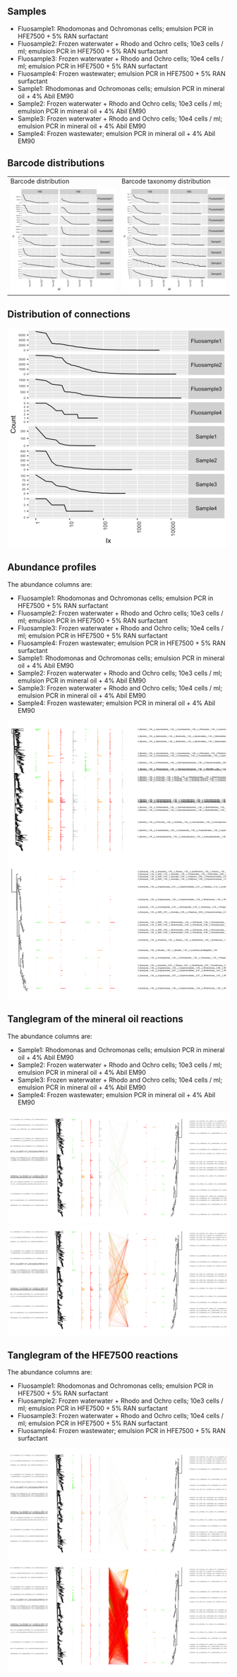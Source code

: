 ## Samples

-   Fluosample1: Rhodomonas and Ochromonas cells; emulsion PCR in
    HFE7500 + 5% RAN surfactant
-   Fluosample2: Frozen waterwater + Rhodo and Ochro cells; 10e3 cells /
    ml; emulsion PCR in HFE7500 + 5% RAN surfactant
-   Fluosample3: Frozen waterwater + Rhodo and Ochro cells; 10e4 cells /
    ml; emulsion PCR in HFE7500 + 5% RAN surfactant
-   Fluosample4: Frozen wastewater; emulsion PCR in HFE7500 + 5% RAN
    surfactant
-   Sample1: Rhodomonas and Ochromonas cells; emulsion PCR in mineral
    oil + 4% Abil EM90
-   Sample2: Frozen waterwater + Rhodo and Ochro cells; 10e3 cells / ml;
    emulsion PCR in mineral oil + 4% Abil EM90
-   Sample3: Frozen waterwater + Rhodo and Ochro cells; 10e4 cells / ml;
    emulsion PCR in mineral oil + 4% Abil EM90
-   Sample4: Frozen wastewater; emulsion PCR in mineral oil + 4% Abil
    EM90

## Barcode distributions

<table>
<tr>
<td>
Barcode distribution
</td>
<td>
Barcode taxonomy distribution
</td>
</tr>
<tr>
<td valign="top">
<img src="../figures/bc_distribution.png">
</td>
<td valign="top">
<img src="../figures/bc_tax_distribution.png">
</td>
</tr>
</table>

## Distribution of connections

<td valign="top">
<img src="../figures/connection_distribution.png" width=500>
</td>

## Abundance profiles

The abundance columns are:

-   Fluosample1: Rhodomonas and Ochromonas cells; emulsion PCR in
    HFE7500 + 5% RAN surfactant
-   Fluosample2: Frozen waterwater + Rhodo and Ochro cells; 10e3 cells /
    ml; emulsion PCR in HFE7500 + 5% RAN surfactant
-   Fluosample3: Frozen waterwater + Rhodo and Ochro cells; 10e4 cells /
    ml; emulsion PCR in HFE7500 + 5% RAN surfactant
-   Fluosample4: Frozen wastewater; emulsion PCR in HFE7500 + 5% RAN
    surfactant
-   Sample1: Rhodomonas and Ochromonas cells; emulsion PCR in mineral
    oil + 4% Abil EM90
-   Sample2: Frozen waterwater + Rhodo and Ochro cells; 10e3 cells / ml;
    emulsion PCR in mineral oil + 4% Abil EM90
-   Sample3: Frozen waterwater + Rhodo and Ochro cells; 10e4 cells / ml;
    emulsion PCR in mineral oil + 4% Abil EM90
-   Sample4: Frozen wastewater; emulsion PCR in mineral oil + 4% Abil
    EM90

<td valign="top">
<img src="../figures/bact_abunds.png" >
</td>
<td valign="top">
<img src="../figures/euk_abunds.png" >
</td>

## Tanglegram of the mineral oil reactions

The abundance columns are:

-   Sample1: Rhodomonas and Ochromonas cells; emulsion PCR in mineral
    oil + 4% Abil EM90
-   Sample2: Frozen waterwater + Rhodo and Ochro cells; 10e3 cells / ml;
    emulsion PCR in mineral oil + 4% Abil EM90
-   Sample3: Frozen waterwater + Rhodo and Ochro cells; 10e4 cells / ml;
    emulsion PCR in mineral oil + 4% Abil EM90
-   Sample4: Frozen wastewater; emulsion PCR in mineral oil + 4% Abil
    EM90

<td valign="top">
<img src="../figures/mineral_tanglegram.png" >
</td>
<td valign="top">
<img src="../figures/mineral_tanglegram_normalised.png" >
</td>

## Tanglegram of the HFE7500 reactions

The abundance columns are:

-   Fluosample1: Rhodomonas and Ochromonas cells; emulsion PCR in
    HFE7500 + 5% RAN surfactant
-   Fluosample2: Frozen waterwater + Rhodo and Ochro cells; 10e3 cells /
    ml; emulsion PCR in HFE7500 + 5% RAN surfactant
-   Fluosample3: Frozen waterwater + Rhodo and Ochro cells; 10e4 cells /
    ml; emulsion PCR in HFE7500 + 5% RAN surfactant
-   Fluosample4: Frozen wastewater; emulsion PCR in HFE7500 + 5% RAN
    surfactant

<td valign="top">
<img src="../figures/fluor_tanglegram.png" >
</td>
<td valign="top">
<img src="../figures/fluor_tanglegram_normalised.png" >
</td>

